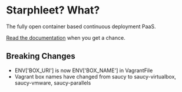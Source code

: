# Starphleet? What? 
The fully open container based continuous deployment PaaS.

[Read the documentation](http://wballard.github.io/starphleet) when you
get a chance.

## Breaking Changes
 
* ENV['BOX_URI'] is now ENV['BOX_NAME'] in VagrantFile
* Vagrant box names have changed from saucy to saucy-virtualbox, saucy-vmware, saucy-parallels
